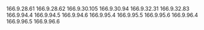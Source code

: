 166.9.28.61
166.9.28.62
166.9.30.105
166.9.30.94
166.9.32.31
166.9.32.83
166.9.94.4
166.9.94.5
166.9.94.6
166.9.95.4
166.9.95.5
166.9.95.6
166.9.96.4
166.9.96.5
166.9.96.6
